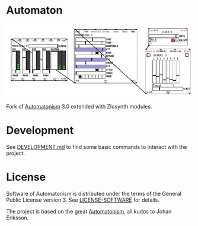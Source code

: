 # Automaton

<p align="center">
   <img src="screenshot.png" alt="Patch example"/>
</p>

Fork of [Automatonism](https://www.automatonism.com/) 3.0 extended with Zlosynth
modules.

# Development

See [DEVELOPMENT.md](DEVELOPMENT.md) to find some basic commands to interact
with the project.

# License

Software of Automatonism is distributed under the terms of the General Public
License version 3. See [LICENSE-SOFTWARE](LICENSE-SOFTWARE) for details.

The project is based on the great [Automatonism](https://www.automatonism.com/),
all kudos to Johan Eriksson.
